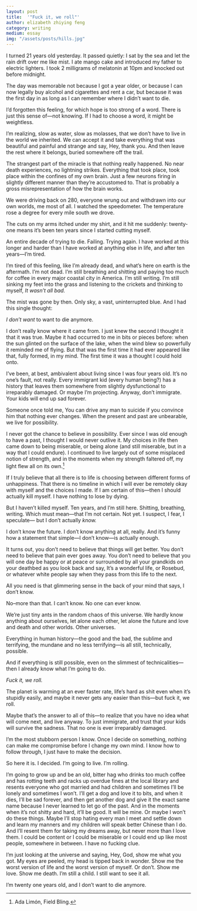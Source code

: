 ```yaml
---
layout: post
title:  '"Fuck it, we roll"'
author: elizabeth zhiying feng
category: writing
medium: essay
img: "/assets/posts/hills.jpg"
---
```



I turned 21 years old yesterday. It passed quietly: I sat by the sea and let the rain drift over me like mist. I ate mango cake and introduced my father to electric lighters. I took 2 milligrams of melatonin at 10pm and knocked out before midnight. 

The day was memorable not because I got a year older, or because I can now legally buy alcohol and cigarettes and rent a car, but because it was the first day in as long as I can remember where I didn’t want to die. 

I’d forgotten this feeling, for which hope is too strong of a word. There is just this sense of—not knowing. If I had to choose a word, it might be weightless. 

I’m realizing, slow as water, slow as molasses, that we don’t have to live in the world we inherited. We can accept it and take everything that was beautiful and painful and strange and say, Hey, thank you. And then leave the rest where it belongs, buried somewhere off the trail. 

The strangest part of the miracle is that nothing really happened. No near death experiences, no lightning strikes. Everything that took place, took place within the confines of my own brain. Just a few neurons firing in slightly different manner than they’re accustomed to. That is probably a gross misrepresentation of how the brain works. 

We were driving back on 280, everyone wrung out and withdrawn into our own worlds, me most of all. I watched the speedometer. The temperature rose a degree for every mile south we drove. 

The cuts on my arms itched under my shirt, and it hit me suddenly: twenty-one means it’s been ten years since I started cutting myself.

An entire decade of trying to die. Failing. Trying again. I have worked at this longer and harder than I have worked at anything else in life, and after ten years—I’m tired. 

I’m tired of this feeling, like I’m already dead, and what’s here on earth is the aftermath. I’m not dead. I’m still breathing and shitting and paying too much for coffee in every major coastal city in America. I’m still writing. I’m still sinking my feet into the grass and listening to the crickets and thinking to myself, *It wasn’t all bad.* 

The mist was gone by then. Only sky, a vast, uninterrupted blue. And I had this single thought: 

*I don’t want* to want to die anymore. 

I don’t really know where it came from. I just knew the second I thought it that it was true. Maybe it had occurred to me in bits or pieces before: when the sun glinted on the surface of the lake, when the wind blew so powerfully it reminded me of flying. But that was the first time it had ever appeared like that, fully formed, in my mind. The first time it was a thought I could hold onto. 

I’ve been, at best, ambivalent about living since I was four years old. It’s no one’s fault, not really. Every immigrant kid (every human being?) has a history that leaves them somewhere from slightly dysfunctional to irreparably damaged. Or maybe I’m projecting. Anyway, don’t immigrate. Your kids will end up sad forever. 

Someone once told me, You can drive any man to suicide if you convince him that nothing ever changes. When the present and past are unbearable, we live for possibility.  

I never got the chance to believe in possibility. Ever since I was old enough to have a past, I thought I would never outlive it. My choices in life then came down to being miserable, or being alone (and still miserable, but in a way that I could endure). I continued to live largely out of some misplaced notion of strength, and in the moments when my strength faltered off, my light flew all on its own.[^1] 

If I truly believe that all there is to life is choosing between different forms of unhappiness. That there is no timeline in which I will ever be remotely okay with myself and the choices I made. If I am certain of this—then I should actually kill myself. I have nothing to lose by dying. 

But I haven’t killed myself. 
Ten years, and I’m still here. 
Shitting, breathing, writing. 
Which must mean—that I’m not certain. Not yet. 
I suspect, I fear, I speculate—
but I don’t actually *know.* 

I don’t know the future.
I don’t know anything at all, really.
And it’s funny how a statement that simple—I don’t know—is actually enough. 

It turns out, you don’t need to believe that things will get better. You don’t need to believe that pain ever goes away. You don’t need to believe that you will one day be happy or at peace or surrounded by all your grandkids on your deathbed as you look back and say, It’s a wonderful life, or Rosebud, or whatever white people say when they pass from this life to the next. 

All you need is that glimmering sense in the back of your mind that says, I don’t know. 

No–more than that. I can’t know. No one can ever know. 

We’re just tiny ants in the random chaos of this universe. We hardly know anything about ourselves, let alone each other, let alone the future and love and death and other worlds. Other universes. 

Everything in human history—the good and the bad, the sublime and terrifying, the mundane and no less terrifying—is all still, technically, possible. 

And if everything is still possible, even on the slimmest of technicalities—then I already know what I’m going to do. 

*Fuck it, we roll.*

The planet is warming at an ever faster rate, life’s hard as shit even when it’s stupidly easily, and maybe it never gets any easier than this—but fuck it, we roll. 

Maybe that’s the answer to all of this—to realize that you have no idea what will come next, and live anyway. To just immigrate, and trust that your kids will survive the sadness. That no one is ever irreparably damaged. 

I’m the most stubborn person I know. Once I decide on something, nothing can make me compromise before I change my own mind. I know how to follow through, I just have to make the decision. 

So here it is. I decided. I’m going to live. I’m rolling. 

I’m going to grow up and be an old, bitter hag who drinks too much coffee and has rotting teeth and racks up overdue fines at the local library and resents everyone who got married and had children and sometimes I’ll be lonely and sometimes I won’t. I’ll get a dog and love it to bits, and when it dies, I’ll be sad forever, and then get another dog and give it the exact same name because I never learned to let go of the past. And in the moments when it’s not shitty and hard, it’ll be good. It will be mine. Or maybe I won’t do these things. Maybe I’ll stop hating every man I meet and settle down and learn my manners and my children will speak better Chinese than I do. And I’ll resent them for taking my dreams away, but never more than I love them. I could be content or I could be miserable or I could end up like most people, somewhere in between. I have no fucking clue. 

I’m just looking at the universe and saying, Hey, God, show me what you got. My eyes are peeled, my head is tipped back in wonder. Show me the worst version of life and the worst version of myself. Or don’t. Show me love. Show me death. I’m still a child. I still want to see it all. 

I’m twenty one years old, and I don’t want to die anymore. 

[^1]: Ada Limón, Field Bling. 

